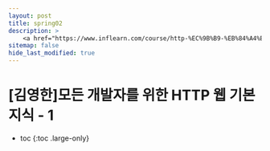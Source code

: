 ```yaml
---
layout: post
title: spring02
description: >
    <a href="https://www.inflearn.com/course/http-%EC%9B%B9-%EB%84%A4%ED%8A%B8%EC%9B%8C%ED%81%AC">모든 개발자를 위한 HTTP 웹 기본 지식</a>
sitemap: false
hide_last_modified: true
---
```

# [김영한]모든 개발자를 위한 HTTP 웹 기본 지식 - 1

* toc
{:toc .large-only}

# 